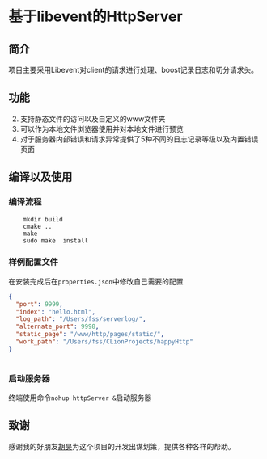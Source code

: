 # 基于libevent的HttpServer



## 简介
项目主要采用Libevent对client的请求进行处理、boost记录日志和切分请求头。
## 功能

2. 支持静态文件的访问以及自定义的www文件夹
3. 可以作为本地文件浏览器使用并对本地文件进行预览
4. 对于服务器内部错误和请求异常提供了5种不同的日志记录等级以及内置错误页面


</table>

## 编译以及使用

### 编译流程
```shell
    mkdir build
    cmake ..
    make 
    sudo make  install
```

### 样例配置文件
在安装完成后在`properties.json`中修改自己需要的配置
```JSON
{
  "port": 9999,
  "index": "hello.html",
  "log_path": "/Users/fss/serverlog/",
  "alternate_port": 9998,
  "static_page": "/www/http/pages/static/",
  "work_path": "/Users/fss/CLionProjects/happyHttp"
}



```

### 启动服务器
终端使用命令`nohup httpServer &`启动服务器

## 致谢
感谢我的好朋友[胡昊](https://github.com/1120023921)为这个项目的开发出谋划策，提供各种各样的帮助。